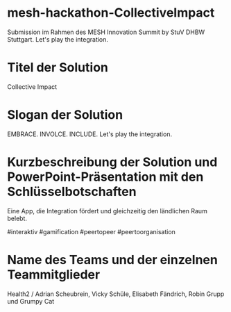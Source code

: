 # mesh-hackathon-CollectiveImpact
Submission im Rahmen des MESH Innovation Summit by StuV DHBW Stuttgart.
Let's play the integration.

# Titel der Solution
Collective Impact

# Slogan der Solution
EMBRACE. INVOLCE. INCLUDE.
Let's play the integration.

# Kurzbeschreibung der Solution und PowerPoint-Präsentation mit den Schlüsselbotschaften
Eine App, die Integration fördert und gleichzeitig den ländlichen Raum belebt.

#interaktiv 
#gamification
#peertopeer
#peertoorganisation

# Name des Teams und der einzelnen Teammitglieder
Health2 / Adrian Scheubrein, Vicky Schüle, Elisabeth Fändrich, Robin Grupp und Grumpy Cat
